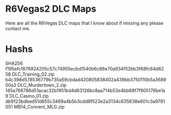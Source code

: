 # R6Vegas2 DLC Maps

Here are all the R6Vegas DLC maps that I know about if missing any please contact me.

# Hashs
SHA256
f195efc1876924205c57c74955ecbd1540b6c86e70a934f52bb3f68fc64d6258  DLC_Training_02.zip
b4c398d578536779b735a59cbdad420805838402a439bb3750110b5a368900a3  DLC_Murdertown_2.zip
145a768786d51acac32b1951bd4d63126bc8aa714b53e4bb68f7f905176be1a9  DLC_Casino_01.zip
db9123bdbed51d855c3469a4b5b3cdd9f523e2a3134c635638e601c3a9781051  MB14_Convent_MLG.zip
